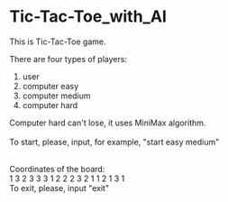 # Tic-Tac-Toe_with_AI

This is Tic-Tac-Toe game.

There are four types of players:
1) user
2) computer easy
3) computer medium
4) computer hard 

Computer hard can't lose, it uses MiniMax algorithm.
<br/>
<br/>
To start, please, input, for example, "start easy medium"

<br/>
Coordinates of the board:<br/>
1 3     2 3    3 3   
1 2     2 2    3 2   
1 1     2 1    3 1   

<br/>
To exit, please, input "exit"
